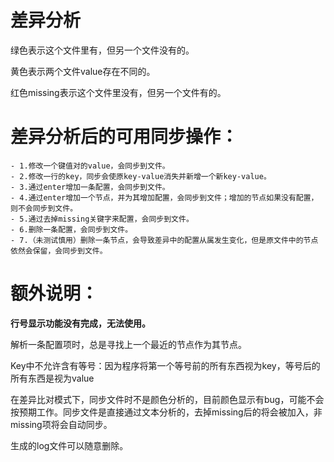# 差异分析

绿色表示这个文件里有，但另一个文件没有的。

黄色表示两个文件value存在不同的。

红色missing表示这个文件里没有，但另一个文件有的。

# 差异分析后的可用同步操作：

    - 1.修改一个键值对的value，会同步到文件。
    - 2.修改一行的key，同步会使原key-value消失并新增一个新key-value。
    - 3.通过enter增加一条配置，会同步到文件。
    - 4.通过enter增加一个节点，并为其增加配置，会同步到文件；增加的节点如果没有配置，则不会同步到文件。
    - 5.通过去掉missing关键字来配置，会同步到文件。
    - 6.删除一条配置，会同步到文件。
    - 7.（未测试慎用）删除一条节点，会导致差异中的配置从属发生变化，但是原文件中的节点依然会保留，会同步到文件。

# 额外说明：

**行号显示功能没有完成，无法使用。**

解析一条配置项时，总是寻找上一个最近的节点作为其节点。

Key中不允许含有等号：因为程序将第一个等号前的所有东西视为key，等号后的所有东西是视为value

在差异比对模式下，同步文件时不是颜色分析的，目前颜色显示有bug，可能不会按预期工作。同步文件是直接通过文本分析的，去掉missing后的将会被加入，非missing项将会自动同步。

生成的log文件可以随意删除。